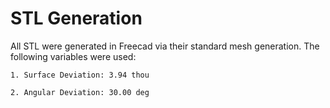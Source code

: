 # STL Generation
All STL were generated in Freecad via their standard mesh generation. The following variables were used:

	1. Surface Deviation: 3.94 thou
	
	2. Angular Deviation: 30.00 deg
